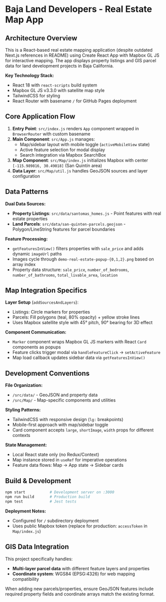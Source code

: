 # Baja Land Developers - Real Estate Map App

## Architecture Overview

This is a React-based real estate mapping application (despite outdated Next.js references in README) using Create React App with Mapbox GL JS for interactive mapping. The app displays property listings and GIS parcel data for land development projects in Baja California.

**Key Technology Stack:**

- React 18 with `react-scripts` build system
- Mapbox GL JS v3.3.0 with satellite map style
- TailwindCSS for styling
- React Router with basename `/` for GitHub Pages deployment

## Core Application Flow

1. **Entry Point**: `src/index.js` renders `App` component wrapped in `BrowserRouter` with custom basename
2. **Main Component**: `src/App.js` manages:
   - Map/sidebar layout with mobile toggle (`activeMobileView` state)
   - Active feature selection for modal display
   - Search integration via Mapbox SearchBox
3. **Map Component**: `src/Map/index.js` initializes Mapbox with center `[-115.989816, 30.49018]` (San Quintín area)
4. **Data Layer**: `src/Map/util.js` handles GeoJSON sources and layer configuration

## Data Patterns

**Dual Data Sources:**

- **Property Listings**: `src/data/santomas_homes.js` - Point features with real estate properties
- **Land Parcels**: `src/data/san-quinten-parcels.geojson` - Polygon/LineString features for parcel boundaries

**Feature Processing:**

- `getFeaturesInView()` filters properties with `sale_price` and adds dynamic `imageUrl` paths
- Images cycle through `demo-real-estate-popup-{0,1,2}.png` based on array index
- Property data structure: `sale_price`, `number_of_bedrooms`, `number_of_bathrooms`, `total_livable_area`, `location`

## Map Integration Specifics

**Layer Setup** (`addSourcesAndLayers`):

- Listings: Circle markers for properties
- Parcels: Fill polygons (teal, 80% opacity) + yellow stroke lines
- Uses Mapbox satellite style with 45° pitch, 90° bearing for 3D effect

**Component Communication:**

- `Marker` component wraps Mapbox GL JS markers with React `Card` components as popups
- Feature clicks trigger modal via `handleFeatureClick` → `setActiveFeature`
- Map load callback updates sidebar data via `getFeaturesInView()`

## Development Conventions

**File Organization:**

- `/src/data/` - GeoJSON and property data
- `/src/Map/` - Map-specific components and utilities

**Styling Patterns:**

- TailwindCSS with responsive design (`lg:` breakpoints)
- Mobile-first approach with map/sidebar toggle
- Card component accepts `large`, `shortImage`, `width` props for different contexts

**State Management:**

- Local React state only (no Redux/Context)
- Map instance stored in `useRef` for imperative operations
- Feature data flows: Map → App state → Sidebar cards

## Build & Development

```bash
npm start           # Development server on :3000
npm run build       # Production build
npm test            # Jest tests
```

**Deployment Notes:**

- Configured for `/` subdirectory deployment
- Uses public Mapbox token (replace for production: `accessToken` in `Map/index.js`)

## GIS Data Integration

This project specifically handles:

- **Multi-layer parcel data** with different feature layers and properties
- **Coordinate system**: WGS84 (EPSG:4326) for web mapping compatibility

When adding new parcels/properties, ensure GeoJSON features include required property fields and coordinate arrays match the existing format.
